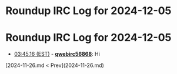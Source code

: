 # Roundup IRC Log for 2024-12-05 #
# Roundup IRC Log for 2024-12-05
* <a href="#03:45.16" id="03:45.16">03:45.16 (EST)</a> - __[qwebirc56868](https://github.com/qwebirc56868)__: Hi

<div class="inpage-footer">
[2024-11-26.md < Prev](2024-11-26.md)
</div>
